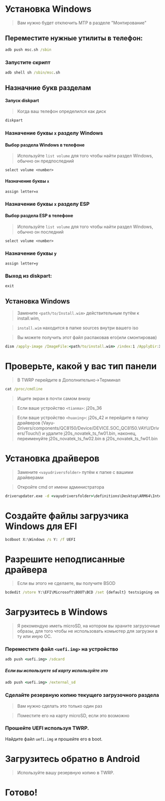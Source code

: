 # Установка Windows
> Вам нужно будет отключить MTP в разделе "Монтирование"

## Переместите нужные утилиты в телефон:
```cmd
adb push msc.sh /sbin
```

### Запустите скрипт

```cmd
adb shell sh /sbin/msc.sh
```


## Назначние букв разделам


#### Запуск diskpart

> Когда ваш телефон определился как диск

```cmd
diskpart
```

### Назначение буквы `x` разделу Windows

#### Выбор раздела Windows в телефоне
> Используйте `list volume` для того чтобы найти раздел Windows, обычно он предпоследний

```diskpart
select volume <number>
```

#### Назначение буквы `x`
```diskpart
assign letter=x
```

### Назначение буквы `x` разделу ESP

#### Выбор раздела ESP в телефоне
> Используйте `list volume` для того чтобы найти раздел Windows, обычно он последний

```diskpart
select volume <number>
```

### Назначение буквы `y`

```diskpart
assign letter=y
```

### Выход из diskpart:
```diskpart
exit
```


## Установка Windows

> Замените `<path/to/Install.wim>` действительным путём к install.wim,

> `install.wim` находится в папке sources внутри вашего iso

> Вы можете получить этот файл распаковав его(или смонтировав)

```cmd
dism /apply-image /ImageFile:<path/to/install.wim> /index:1 /ApplyDir:X:\
```

# Проверьте, какой у вас тип панели

> В TWRP перейдите в Дополнительно->Терминал

 ```cmd
 cat /proc/cmdline
```
> Ищите экран в почти самом внизу

> Если ваше устройство `<tianma>`: j20s_36

> Если ваше устройство `<huaxing>`: j20s_42 и перейдите в папку драйверов (Vayu-Drivers/components/QC8150/Device/DEVICE.SOC_QC8150.VAYU/Drivers/Touch/) и удалите j20s_novatek_ts_fw01.bin, наконец, переименуйте j20s_novatek_ts_fw02.bin в j20s_novatek_ts_fw01.bin

# Установка драйверов

> Замените `<vayudriversfolder>` путём к папке с вашими драйверами

> Откройте cmd от имени администратора

```cmd
driverupdater.exe -d <vayudriversfolder>\definitions\Desktop\ARM64\Internal\vayu.txt -r <vayudriversfolder> -p X:
```



# Создайте файлы загрузчика Windows для EFI

```cmd
bcdboot X:\Windows /s Y: /f UEFI
```




# Разрешите неподписанные драйвера

> Если вы этого не сделаете, вы получите BSOD

```cmd
bcdedit /store Y:\EFI\Microsoft\BOOT\BCD /set {default} testsigning on
```

# Загрузитесь в Windows
> Я рекомендую иметь microSD, на котором вы храните загрузочные образы, для того чтобы не использовать комьютер для загрузки в ту или иную ОС.

### Переместите файл `<uefi.img>` на устройство

```cmd
adb push <uefi.img> /sdcard
```

##### Если вы используете sd карту используйте это

```cmd
adb push <uefi.img> /external_sd
```


### Сделайте резервную копию текущего загрузочного раздела
> Вам нужно сделать это только один раз

> Поместите его на карту microSD, если это возможно


### Прошейте UEFI используя TWRP.
Найдите файл `uefi.img` и прошейте его в boot.

# Загрузитесь обратно в Android
> Используйте вашу резервную копию в TWRP.

# Готово!
